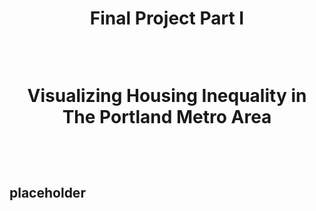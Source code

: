 <h1 align="center">
  
Final Project Part I
  
<br><sup>
  
Visualizing Housing Inequality in The Portland Metro Area
  
<br><sup></sup> 

## placeholder
